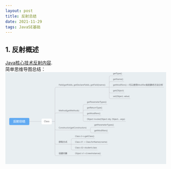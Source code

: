 ```yaml
---
layout: post
title: 反射总结
date: 2021-11-29
tags: JavaSE基础
---
```

## 1. 反射概述
[Java核心技术反射内容](https://wbazmy.com/2021/10/%E7%BB%A7%E6%89%BF/#6-%E5%8F%8D%E5%B0%84).  
简单思维导图总结：
![](/images/JavaSE/41.png)




